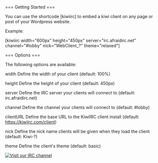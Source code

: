 === Getting Started ===

You can use the shortcode [kiwiirc] to embed a kiwi client on any page or post of your Wordpress website.

Example:

[kiwiirc width="600px" height="450px" server="irc.afraidirc.net" channel="#lobby" nick="WebClient_?" theme="relaxed"]

=== Options ===

The following options are available:

width			Define the width of your client (default: 100%)

height			Define the height of your client (default: 450px)

server			Define the IRC server your clients will connect to (default: irc.afraidirc.net)

channel			Define the channel your clients will connect to (default: #lobby)

clientURL		Define the base URL to the KiwiIRC client install (default: https://kiwiirc.com/client)

nick			Define the nick name clients will be given when they load the client (default: Kiwi-?)

theme			Define the client's theme (default: basic)

[![Visit our IRC channel](https://kiwiirc.com/buttons/irc.afraidirc.net/dev.png)](https://kiwiirc.com/client/irc.afraidirc.net/?nick=WPKIRC_?#dev)
